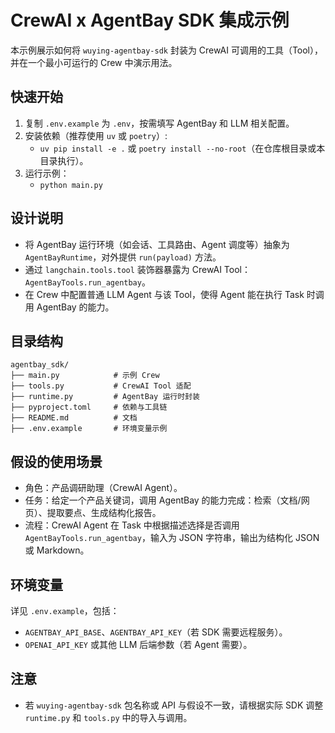 # CrewAI x AgentBay SDK 集成示例

本示例展示如何将 `wuying-agentbay-sdk` 封装为 CrewAI 可调用的工具（Tool），并在一个最小可运行的 Crew 中演示用法。

## 快速开始

1. 复制 `.env.example` 为 `.env`，按需填写 AgentBay 和 LLM 相关配置。
2. 安装依赖（推荐使用 `uv` 或 `poetry`）:
   - `uv pip install -e .` 或 `poetry install --no-root`（在仓库根目录或本目录执行）。
3. 运行示例：
   - `python main.py`

## 设计说明

- 将 AgentBay 运行环境（如会话、工具路由、Agent 调度等）抽象为 `AgentBayRuntime`，对外提供 `run(payload)` 方法。
- 通过 `langchain.tools.tool` 装饰器暴露为 CrewAI Tool：`AgentBayTools.run_agentbay`。
- 在 Crew 中配置普通 LLM Agent 与该 Tool，使得 Agent 能在执行 Task 时调用 AgentBay 的能力。

## 目录结构

```
agentbay_sdk/
├── main.py            # 示例 Crew
├── tools.py           # CrewAI Tool 适配
├── runtime.py         # AgentBay 运行时封装
├── pyproject.toml     # 依赖与工具链
├── README.md          # 文档
├── .env.example       # 环境变量示例
```

## 假设的使用场景

- 角色：产品调研助理（CrewAI Agent）。
- 任务：给定一个产品关键词，调用 AgentBay 的能力完成：检索（文档/网页）、提取要点、生成结构化报告。
- 流程：CrewAI Agent 在 Task 中根据描述选择是否调用 `AgentBayTools.run_agentbay`，输入为 JSON 字符串，输出为结构化 JSON 或 Markdown。

## 环境变量

详见 `.env.example`，包括：
- `AGENTBAY_API_BASE`、`AGENTBAY_API_KEY`（若 SDK 需要远程服务）。
- `OPENAI_API_KEY` 或其他 LLM 后端参数（若 Agent 需要）。

## 注意

- 若 `wuying-agentbay-sdk` 包名称或 API 与假设不一致，请根据实际 SDK 调整 `runtime.py` 和 `tools.py` 中的导入与调用。
